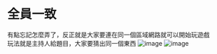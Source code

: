 # 全員一致
有點忘記怎麼弄了，反正就是大家要連在同一個區域網路就可以開始玩遊戲<br>
玩法就是主持人給題目，大家要猜出同一個東西
![image](https://github.com/user-attachments/assets/ec89607b-beeb-43ab-9433-1bf3f5c24592)
![image](https://github.com/user-attachments/assets/59d91454-563a-4c12-ab39-17f254f9a0e1)
